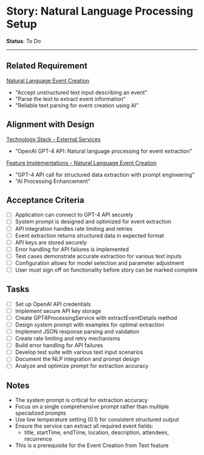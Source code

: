 # Story: Natural Language Processing Setup

**Status**: To Do

---

## Related Requirement
[Natural Language Event Creation](../requirements.md#2-natural-language-event-creation)
- "Accept unstructured text input describing an event"
- "Parse the text to extract event information"
- "Reliable text parsing for event creation using AI"

## Alignment with Design
[Technology Stack - External Services](../architecture.md#external-services)
- "OpenAI GPT-4 API: Natural language processing for event extraction"

[Feature Implementations - Natural Language Event Creation](../design.md#feature-natural-language-event-creation)
- "GPT-4 API call for structured data extraction with prompt engineering"
- "AI Processing Enhancement"

## Acceptance Criteria
- [ ] Application can connect to GPT-4 API securely
- [ ] System prompt is designed and optimized for event extraction
- [ ] API integration handles rate limiting and retries
- [ ] Event extraction returns structured data in expected format
- [ ] API keys are stored securely
- [ ] Error handling for API failures is implemented
- [ ] Test cases demonstrate accurate extraction for various text inputs
- [ ] Configuration allows for model selection and parameter adjustment
- [ ] User must sign off on functionality before story can be marked complete

## Tasks
- [ ] Set up OpenAI API credentials
- [ ] Implement secure API key storage
- [ ] Create GPT4ProcessingService with extractEventDetails method
- [ ] Design system prompt with examples for optimal extraction
- [ ] Implement JSON response parsing and validation
- [ ] Create rate limiting and retry mechanisms
- [ ] Build error handling for API failures
- [ ] Develop test suite with various text input scenarios
- [ ] Document the NLP integration and prompt design
- [ ] Analyze and optimize prompt for extraction accuracy

## Notes
- The system prompt is critical for extraction accuracy
- Focus on a single comprehensive prompt rather than multiple specialized prompts
- Use low temperature setting (0.1) for consistent structured output
- Ensure the service can extract all required event fields:
  - title, startTime, endTime, location, description, attendees, recurrence
- This is a prerequisite for the Event Creation from Text feature 